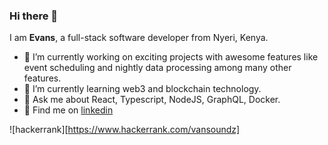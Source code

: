 ### Hi there 👋
I am **Evans**, a full-stack software developer from Nyeri, Kenya.

- 🔭 I’m currently working on exciting projects with awesome features like event scheduling and nightly data processing among many other features.
- 🌱 I’m currently learning web3 and blockchain technology.
- 💬 Ask me about React, Typescript, NodeJS, GraphQL, Docker.
- 🫱 Find me on [linkedin](https://www.linkedin.com/in/evans-kibet)

![hackerrank][https://www.hackerrank.com/vansoundz]
